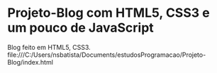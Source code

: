 # Projeto-Blog com HTML5, CSS3 e um pouco de JavaScript

Blog feito em HTML5, CSS3.
file:///C:/Users/nsbatista/Documents/estudosProgramacao/Projeto-Blog/index.html

